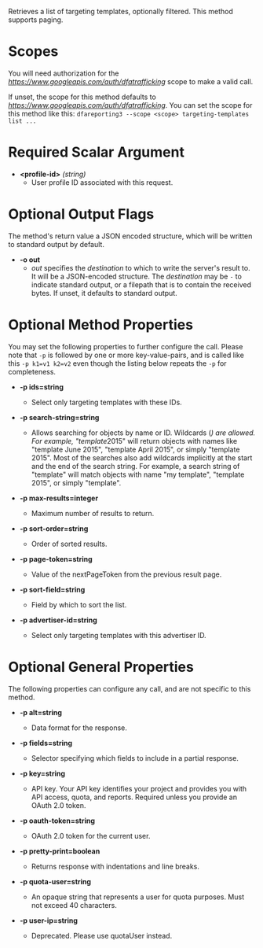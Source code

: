 Retrieves a list of targeting templates, optionally filtered. This method supports paging.
# Scopes

You will need authorization for the *https://www.googleapis.com/auth/dfatrafficking* scope to make a valid call.

If unset, the scope for this method defaults to *https://www.googleapis.com/auth/dfatrafficking*.
You can set the scope for this method like this: `dfareporting3 --scope <scope> targeting-templates list ...`
# Required Scalar Argument
* **&lt;profile-id&gt;** *(string)*
    - User profile ID associated with this request.

# Optional Output Flags

The method's return value a JSON encoded structure, which will be written to standard output by default.

* **-o out**
    - *out* specifies the *destination* to which to write the server's result to.
      It will be a JSON-encoded structure.
      The *destination* may be `-` to indicate standard output, or a filepath that is to contain the received bytes.
      If unset, it defaults to standard output.
# Optional Method Properties

You may set the following properties to further configure the call. Please note that `-p` is followed by one 
or more key-value-pairs, and is called like this `-p k1=v1 k2=v2` even though the listing below repeats the
`-p` for completeness.

* **-p ids=string**
    - Select only targeting templates with these IDs.

* **-p search-string=string**
    - Allows searching for objects by name or ID. Wildcards (*) are allowed. For example, &#34;template*2015&#34; will return objects with names like &#34;template June 2015&#34;, &#34;template April 2015&#34;, or simply &#34;template 2015&#34;. Most of the searches also add wildcards implicitly at the start and the end of the search string. For example, a search string of &#34;template&#34; will match objects with name &#34;my template&#34;, &#34;template 2015&#34;, or simply &#34;template&#34;.

* **-p max-results=integer**
    - Maximum number of results to return.

* **-p sort-order=string**
    - Order of sorted results.

* **-p page-token=string**
    - Value of the nextPageToken from the previous result page.

* **-p sort-field=string**
    - Field by which to sort the list.

* **-p advertiser-id=string**
    - Select only targeting templates with this advertiser ID.

# Optional General Properties

The following properties can configure any call, and are not specific to this method.

* **-p alt=string**
    - Data format for the response.

* **-p fields=string**
    - Selector specifying which fields to include in a partial response.

* **-p key=string**
    - API key. Your API key identifies your project and provides you with API access, quota, and reports. Required unless you provide an OAuth 2.0 token.

* **-p oauth-token=string**
    - OAuth 2.0 token for the current user.

* **-p pretty-print=boolean**
    - Returns response with indentations and line breaks.

* **-p quota-user=string**
    - An opaque string that represents a user for quota purposes. Must not exceed 40 characters.

* **-p user-ip=string**
    - Deprecated. Please use quotaUser instead.
